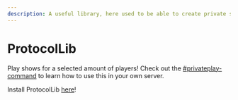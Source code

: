 ```yaml
---
description: A useful library, here used to be able to create private shows.
---
```


# ProtocolLib

Play shows for a selected amount of players! Check out the [#privateplay-command](../commands.md#privateplay-command "mention") to learn how to use this in your own server.

Install ProtocolLib [here](https://www.spigotmc.org/resources/protocollib.1997/)!
